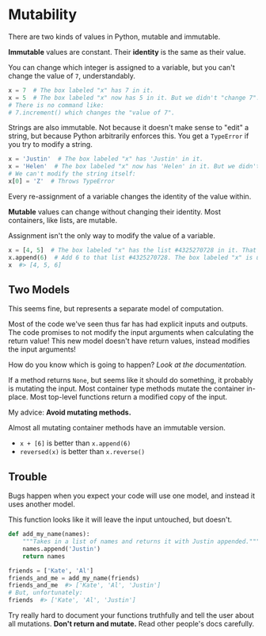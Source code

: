 # Mutability

There are two kinds of values in Python, mutable and immutable.

**Immutable** values are constant.
Their **identity** is the same as their value.

You can change which integer is assigned to a variable, but you can't change the value of `7`, understandably.

```py
x = 7  # The box labeled "x" has 7 in it.
x = 5  # The box labeled "x" now has 5 in it. But we didn't "change 7".
# There is no command like:
# 7.increment() which changes the "value of 7".
```

Strings are also immutable.
Not because it doesn't make sense to "edit" a string, but because Python arbitrarily enforces this.
You get a `TypeError` if you try to modify a string.

```py
x = 'Justin'  # The box labeled "x" has 'Justin' in it.
x = 'Helen'  # The box labeled "x" now has 'Helen' in it. But we didn't "change Justin".
# We can't modify the string itself:
x[0] = 'Z'  # Throws TypeError
```

Every re-assignment of a variable changes the identity of the value within.

**Mutable** values can change without changing their identity.
Most containers, like lists, are mutable.

Assignment isn't the only way to modify the value of a variable.

```py
x = [4, 5]  # The box labeled "x" has the list #4325270728 in it. That list has [4, 5] in it.
x.append(6)  # Add 6 to that list #4325270728. The box labeled "x" is unchanged!
x  #> [4, 5, 6]
```

## Two Models

This seems fine, but represents a separate model of computation.

Most of the code we've seen thus far has had explicit inputs and outputs.
The code promises to not modify the input arguments when calculating the return value!
This new model doesn't have return values, instead modifies the input arguments!

How do you know which is going to happen?
_Look at the documentation._

If a method returns `None`, but seems like it should do something, it probably is mutating the input.
Most container type methods mutate the container in-place.
Most top-level functions return a modified copy of the input.

My advice:
**Avoid mutating methods.**

Almost all mutating container methods have an immutable version.

* `x + [6]` is better than `x.append(6)`
* `reversed(x)` is better than `x.reverse()`

## Trouble

Bugs happen when you expect your code will use one model, and instead it uses another model.

This function looks like it will leave the input untouched, but doesn't.

```py
def add_my_name(names):
    """Takes in a list of names and returns it with Justin appended."""
    names.append('Justin')
    return names

friends = ['Kate', 'Al']
friends_and_me = add_my_name(friends)
friends_and_me  #> ['Kate', 'Al', 'Justin']
# But, unfortunately:
friends  #> ['Kate', 'Al', 'Justin']
```

Try really hard to document your functions truthfully and tell the user about all mutations.
**Don't return and mutate.**
Read other people's docs carefully.
